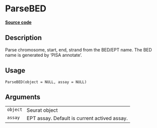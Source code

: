 

# ParseBED

[**Source code**](https://github.com/shiquan/Yano/tree/master/R/preprocess.R#L293)

## Description

Parse chromosome, start, end, strand from the BED/EPT name. The BED name
is generated by ‘PISA annotate’.

## Usage

<pre><code class='language-R'>ParseBED(object = NULL, assay = NULL)
</code></pre>

## Arguments

<table>
<tr>
<td style="white-space: nowrap; font-family: monospace; vertical-align: top">
<code id="object">object</code>
</td>
<td>
Seurat object
</td>
</tr>
<tr>
<td style="white-space: nowrap; font-family: monospace; vertical-align: top">
<code id="assay">assay</code>
</td>
<td>
EPT assay. Default is current actived assay.
</td>
</tr>
</table>
